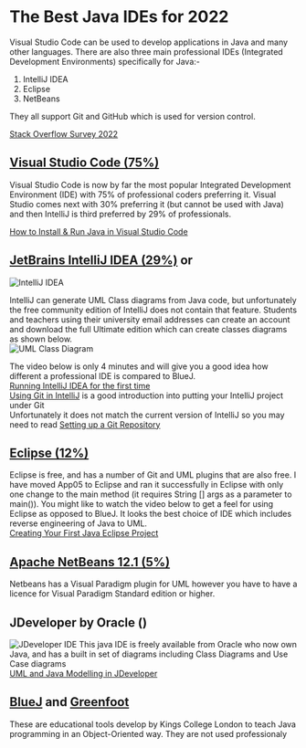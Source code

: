 # The Best Java IDEs for 2022
Visual Studio Code can be used to develop applications in Java and many other languages.
There are also three main professional IDEs (Integrated Development Environments) specifically for Java:-
1. IntelliJ IDEA
3. Eclipse 
2. NetBeans
  
They all support Git and GitHub which is used for version control.

[Stack Overflow Survey 2022](https://survey.stackoverflow.co/2022/#most-popular-technologies-new-collab-tools-prof)     

## [Visual Studio Code (75%)](https://code.visualstudio.com/docs/languages/java)
Visual Studio Code is now by far the most popular Integrated Development Environment (IDE) with 75% of professional coders preferring it.  Visual Studio comes next with 30% preferring it (but cannot be used with Java) and then IntelliJ is third preferred by 29% of professionals.

[How to Install & Run Java in Visual Studio Code](https://www.youtube.com/watch?v=fbyobdxDQno&ab_channel=TutorialBrain)

## [JetBrains IntelliJ IDEA (29%)](https://www.jetbrains.com/idea/) or 
![IntelliJ IDEA](https://github.com/BNU-CO452/BlueJ-Apps/blob/master/images/IntelliJ_IDEA.jpg)   

IntelliJ can generate UML Class diagrams from Java code, but unfortunately the free community edition of IntelliJ does not contain that feature. 
Students and teachers using their university email addresses can create an account and download the full Ultimate edition which can create classes diagrams as shown below.   
![UML Class Diagram](https://github.com/BNU-CO452/BlueJ-Apps/blob/master/images/App05-classesIJ.jpg)

The video below is only 4 minutes and will give you a good idea how different a professional IDE is compared to BlueJ.    
[Running IntelliJ IDEA for the first time](https://www.youtube.com/watch?v=c0efB_CKOYo&ab_channel=IntelliJIDEAbyJetBrains)    
[Using Git in IntelliJ](https://www.youtube.com/watch?v=uUzRMOCBorg&t=2s&ab_channel=LaunchCode) is a good introduction into putting your IntelliJ project under Git   
Unfortunately it does not match the current version of IntelliJ so you may need to read [Setting up a Git Repository](https://www.jetbrains.com/help/idea/set-up-a-git-repository.html#check_project_status)   

## [Eclipse (12%)](https://www.eclipse.org/eclipseide/)
Eclipse is free, and has a number of Git and UML plugins that are also free.  I have moved App05 to Eclipse and ran it successfully in Eclipse with only one change to the main method (it requires String [] args as a parameter to main()).  You might like to watch the video below to get a feel for using Eclipse as opposed to BlueJ.  It looks the best choice of IDE which includes reverse engineering of Java to UML.   
[Creating Your First Java Eclipse Project](https://www.youtube.com/watch?v=S37y-BHzTBc&ab_channel=CraigPiercy)

## [Apache NetBeans 12.1 (5%)](https://netbeans.org/features/index.html)
Netbeans has a Visual Paradigm plugin for UML however you have to have a licence for Visual Paradigm Standard edition or higher.

## JDeveloper by Oracle ()
![JDeveloper IDE](https://github.com/BNU-CO452/BlueJ-Apps/blob/master/images/JBuilder%20IDE.jpg)
This java IDE is freely available from Oracle who now own Java, and has a built in set of diagrams including Class Diagrams and Use Case diagrams    
[UML and Java Modelling in JDeveloper](https://www.youtube.com/watch?v=cQ4a3L75eJM&ab_channel=ShayJDev)

## [BlueJ](https://www.bluej.org/) and [Greenfoot](https://www.greenfoot.org/home)
These are educational tools develop by Kings College London to teach Java programming in an Object-Oriented way.  They are not used professionaly


